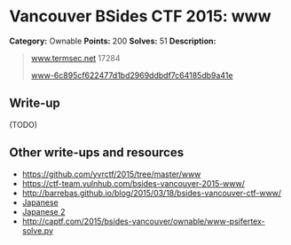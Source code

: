 # Vancouver BSides CTF 2015: www

**Category:** Ownable
**Points:** 200
**Solves:** 51
**Description:** 

> www.termsec.net 17284
> 
> [www-6c895cf622477d1bd2969ddbdf7c64185db9a41e](www-6c895cf622477d1bd2969ddbdf7c64185db9a41e)

## Write-up

(TODO)

## Other write-ups and resources

* <https://github.com/yvrctf/2015/tree/master/www>
* <https://ctf-team.vulnhub.com/bsides-vancouver-2015-www/>
* <http://barrebas.github.io/blog/2015/03/18/bsides-vancouver-ctf-www/>
* [Japanese](http://mage-ctf-writeup.blogspot.jp/2015/03/b-sides-vancouver-2015.html)
* [Japanese 2](http://charo-it.hatenablog.jp/entry/2015/03/18/234404)
* <http://captf.com/2015/bsides-vancouver/ownable/www-psifertex-solve.py>